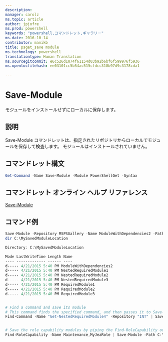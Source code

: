 ```yaml
---
description: 
manager: carolz
ms.topic: article
author: jpjofre
ms.prod: powershell
keywords: "powershell,コマンドレット,ギャラリー"
ms.date: 2016-10-14
contributor: manikb
title: psget_save module
ms.technology: powershell
translationtype: Human Translation
ms.sourcegitcommit: e6c526d1074f61154d03b92b6bf6f599976f5936
ms.openlocfilehash: ee03101cc5b54ac515cfdcc318b97d9c3178cda1

---
```


# Save-Module

モジュールをインストールせずにローカルに保存します。

## 説明

Save-Module コマンドレットは、指定されたリポジトリからローカルでモジュールを保存して検査します。 モジュールはインストールされていません。

## コマンドレット構文
```powershell
Get-Command -Name Save-Module -Module PowerShellGet -Syntax
```

## コマンドレット オンライン ヘルプ リファレンス

[Save-Module](http://go.microsoft.com/fwlink/?LinkId=531351)

## コマンド例

```powershell
Save-Module -Repository MSPSGallery -Name ModuleWithDependencies2 -Path C:\MySavedModuleLocation
dir C:\MySavedModuleLocation

Directory: C:\MySavedModuleLocation

Mode LastWriteTime Length Name
---- ------------- ------ ----
d----- 4/21/2015 5:40 PM ModuleWithDependencies2
d----- 4/21/2015 5:40 PM NestedRequiredModule1
d----- 4/21/2015 5:40 PM NestedRequiredModule2
d----- 4/21/2015 5:40 PM NestedRequiredModule3
d----- 4/21/2015 5:40 PM RequiredModule1
d----- 4/21/2015 5:40 PM RequiredModule2
d----- 4/21/2015 5:40 PM RequiredModule3


# Find a command and save its module
# This command finds the specified command, and then passes it to Save-Module to save it to the C:\temp folder.
Find-Command -Name "Get-NestedRequiredModule4" -Repository "INT" | Save-Module -Path "C:\temp\" -Verbose


# Save the role capability modules by piping the Find-RoleCapability output to Save-Module cmdlet.
Find-RoleCapability -Name Maintenance,MyJeaRole | Save-Module -Path C:\MyModulesPath

```




<!--HONumber=Oct16_HO2-->


